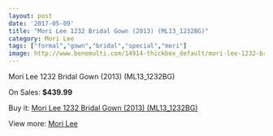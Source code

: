 ```yaml
---
layout: post
date: '2017-05-09'
title: "Mori Lee 1232 Bridal Gown (2013) (ML13_1232BG)"
category: Mori Lee
tags: ["formal","gown","bridal","special","mori"]
image: http://www.benemulti.com/14914-thickbox_default/mori-lee-1232-bridal-gown-2013-ml131232bg.jpg
---
```

Mori Lee 1232 Bridal Gown (2013) (ML13_1232BG)

On Sales: **$439.99**
<a href="https://www.benemulti.com/en/mori-lee/5687-mori-lee-1232-bridal-gown-2013-ml131232bg.html"><amp-img layout="responsive" width="600" height="600" src="//www.benemulti.com/14914-thickbox_default/mori-lee-1232-bridal-gown-2013-ml131232bg.jpg" alt="Mori Lee 1232 Bridal Gown (2013) (ML13_1232BG) 0" /></a>
<a href="https://www.benemulti.com/en/mori-lee/5687-mori-lee-1232-bridal-gown-2013-ml131232bg.html"><amp-img layout="responsive" width="600" height="600" src="//www.benemulti.com/14916-thickbox_default/mori-lee-1232-bridal-gown-2013-ml131232bg.jpg" alt="Mori Lee 1232 Bridal Gown (2013) (ML13_1232BG) 1" /></a>
<a href="https://www.benemulti.com/en/mori-lee/5687-mori-lee-1232-bridal-gown-2013-ml131232bg.html"><amp-img layout="responsive" width="600" height="600" src="//www.benemulti.com/14915-thickbox_default/mori-lee-1232-bridal-gown-2013-ml131232bg.jpg" alt="Mori Lee 1232 Bridal Gown (2013) (ML13_1232BG) 2" /></a>

Buy it: [Mori Lee 1232 Bridal Gown (2013) (ML13_1232BG)](https://www.benemulti.com/en/mori-lee/5687-mori-lee-1232-bridal-gown-2013-ml131232bg.html "Mori Lee 1232 Bridal Gown (2013) (ML13_1232BG)")

View more: [Mori Lee](https://www.benemulti.com/en/50-mori-lee "Mori Lee")